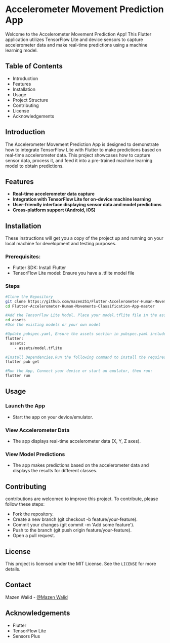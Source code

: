 # Accelerometer Movement Prediction App
Welcome to the Accelerometer Movement Prediction App! This Flutter application utilizes TensorFlow Lite and device sensors to capture accelerometer data and make real-time predictions using a machine learning model.

## Table of Contents
- Introduction
- Features
- Installation
- Usage
- Project Structure
- Contributing
- License
- Acknowledgements

## Introduction
The Accelerometer Movement Prediction App is designed to demonstrate how to integrate TensorFlow Lite with Flutter to make predictions based on real-time accelerometer data. This project showcases how to capture sensor data, process it, and feed it into a pre-trained machine learning model to obtain predictions.

## Features
- **Real-time accelerometer data capture**
- **Integration with TensorFlow Lite for on-device machine learning**
- **User-friendly interface displaying sensor data and model predictions**
- **Cross-platform support (Android, iOS)**

## Installation
These instructions will get you a copy of the project up and running on your local machine for development and testing purposes.
### Prerequisites:
- Flutter SDK: Install Flutter
- TensorFlow Lite model: Ensure you have a .tflite model file

### Steps
```sh
#Clone the Repository
git clone https://github.com/mazen251/Flutter-Accelerometer-Human-Movements-Classification-App.git
cd Flutter-Accelerometer-Human-Movements-Classification-App-master

#Add the TensorFlow Lite Model, Place your model.tflite file in the assets directory.
cd assets
#Use the existing models or your own model  

#Update pubspec.yaml, Ensure the assets section in pubspec.yaml includes your model:
flutter:
  assets:
    - assets/model.tflite

#Install Dependencies,Run the following command to install the required dependencies:
flutter pub get

#Run the App, Connect your device or start an emulator, then run:
flutter run
```
## Usage
### Launch the App
- Start the app on your device/emulator.

### View Accelerometer Data
- The app displays real-time accelerometer data (X, Y, Z axes).

### View Model Predictions
- The app makes predictions based on the accelerometer data and displays the results for different classes.

## Contributing
contributions are welcomed to improve this project. To contribute, please follow these steps:

- Fork the repository.
- Create a new branch (git checkout -b feature/your-feature).
- Commit your changes (git commit -m 'Add some feature').
- Push to the branch (git push origin feature/your-feature).
- Open a pull request.

## License
This project is licensed under the MIT License. See the `LICENSE` for more details.

## Contact
Mazen Walid - [@Mazen Walid](https://www.linkedin.com/in/mazen-walid-225582208/)

## Acknowledgements
- Flutter
- TensorFlow Lite
- Sensors Plus


